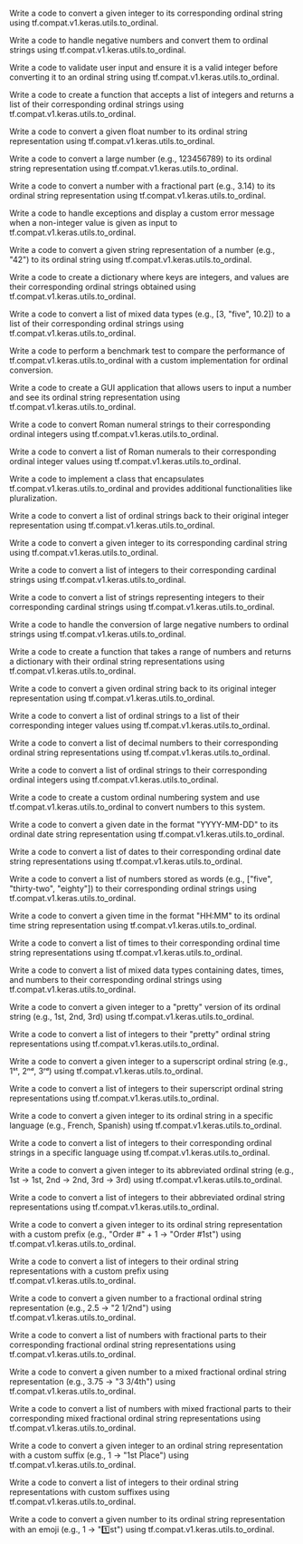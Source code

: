 Write a code to convert a given integer to its corresponding ordinal string using tf.compat.v1.keras.utils.to_ordinal.

Write a code to handle negative numbers and convert them to ordinal strings using tf.compat.v1.keras.utils.to_ordinal.

Write a code to validate user input and ensure it is a valid integer before converting it to an ordinal string using tf.compat.v1.keras.utils.to_ordinal.

Write a code to create a function that accepts a list of integers and returns a list of their corresponding ordinal strings using tf.compat.v1.keras.utils.to_ordinal.

Write a code to convert a given float number to its ordinal string representation using tf.compat.v1.keras.utils.to_ordinal.

Write a code to convert a large number (e.g., 123456789) to its ordinal string representation using tf.compat.v1.keras.utils.to_ordinal.

Write a code to convert a number with a fractional part (e.g., 3.14) to its ordinal string representation using tf.compat.v1.keras.utils.to_ordinal.

Write a code to handle exceptions and display a custom error message when a non-integer value is given as input to tf.compat.v1.keras.utils.to_ordinal.

Write a code to convert a given string representation of a number (e.g., "42") to its ordinal string using tf.compat.v1.keras.utils.to_ordinal.

Write a code to create a dictionary where keys are integers, and values are their corresponding ordinal strings obtained using tf.compat.v1.keras.utils.to_ordinal.

Write a code to convert a list of mixed data types (e.g., [3, "five", 10.2]) to a list of their corresponding ordinal strings using tf.compat.v1.keras.utils.to_ordinal.

Write a code to perform a benchmark test to compare the performance of tf.compat.v1.keras.utils.to_ordinal with a custom implementation for ordinal conversion.

Write a code to create a GUI application that allows users to input a number and see its ordinal string representation using tf.compat.v1.keras.utils.to_ordinal.

Write a code to convert Roman numeral strings to their corresponding ordinal integers using tf.compat.v1.keras.utils.to_ordinal.

Write a code to convert a list of Roman numerals to their corresponding ordinal integer values using tf.compat.v1.keras.utils.to_ordinal.

Write a code to implement a class that encapsulates tf.compat.v1.keras.utils.to_ordinal and provides additional functionalities like pluralization.

Write a code to convert a list of ordinal strings back to their original integer representation using tf.compat.v1.keras.utils.to_ordinal.

Write a code to convert a given integer to its corresponding cardinal string using tf.compat.v1.keras.utils.to_ordinal.

Write a code to convert a list of integers to their corresponding cardinal strings using tf.compat.v1.keras.utils.to_ordinal.

Write a code to convert a list of strings representing integers to their corresponding cardinal strings using tf.compat.v1.keras.utils.to_ordinal.

Write a code to handle the conversion of large negative numbers to ordinal strings using tf.compat.v1.keras.utils.to_ordinal.

Write a code to create a function that takes a range of numbers and returns a dictionary with their ordinal string representations using tf.compat.v1.keras.utils.to_ordinal.

Write a code to convert a given ordinal string back to its original integer representation using tf.compat.v1.keras.utils.to_ordinal.

Write a code to convert a list of ordinal strings to a list of their corresponding integer values using tf.compat.v1.keras.utils.to_ordinal.

Write a code to convert a list of decimal numbers to their corresponding ordinal string representations using tf.compat.v1.keras.utils.to_ordinal.

Write a code to convert a list of ordinal strings to their corresponding ordinal integers using tf.compat.v1.keras.utils.to_ordinal.

Write a code to create a custom ordinal numbering system and use tf.compat.v1.keras.utils.to_ordinal to convert numbers to this system.

Write a code to convert a given date in the format "YYYY-MM-DD" to its ordinal date string representation using tf.compat.v1.keras.utils.to_ordinal.

Write a code to convert a list of dates to their corresponding ordinal date string representations using tf.compat.v1.keras.utils.to_ordinal.

Write a code to convert a list of numbers stored as words (e.g., ["five", "thirty-two", "eighty"]) to their corresponding ordinal strings using tf.compat.v1.keras.utils.to_ordinal.

Write a code to convert a given time in the format "HH:MM" to its ordinal time string representation using tf.compat.v1.keras.utils.to_ordinal.

Write a code to convert a list of times to their corresponding ordinal time string representations using tf.compat.v1.keras.utils.to_ordinal.

Write a code to convert a list of mixed data types containing dates, times, and numbers to their corresponding ordinal strings using tf.compat.v1.keras.utils.to_ordinal.

Write a code to convert a given integer to a "pretty" version of its ordinal string (e.g., 1st, 2nd, 3rd) using tf.compat.v1.keras.utils.to_ordinal.

Write a code to convert a list of integers to their "pretty" ordinal string representations using tf.compat.v1.keras.utils.to_ordinal.

Write a code to convert a given integer to a superscript ordinal string (e.g., 1ˢᵗ, 2ⁿᵈ, 3ʳᵈ) using tf.compat.v1.keras.utils.to_ordinal.

Write a code to convert a list of integers to their superscript ordinal string representations using tf.compat.v1.keras.utils.to_ordinal.

Write a code to convert a given integer to its ordinal string in a specific language (e.g., French, Spanish) using tf.compat.v1.keras.utils.to_ordinal.

Write a code to convert a list of integers to their corresponding ordinal strings in a specific language using tf.compat.v1.keras.utils.to_ordinal.

Write a code to convert a given integer to its abbreviated ordinal string (e.g., 1st -> 1st, 2nd -> 2nd, 3rd -> 3rd) using tf.compat.v1.keras.utils.to_ordinal.

Write a code to convert a list of integers to their abbreviated ordinal string representations using tf.compat.v1.keras.utils.to_ordinal.

Write a code to convert a given integer to its ordinal string representation with a custom prefix (e.g., "Order #" + 1 -> "Order #1st") using tf.compat.v1.keras.utils.to_ordinal.

Write a code to convert a list of integers to their ordinal string representations with a custom prefix using tf.compat.v1.keras.utils.to_ordinal.

Write a code to convert a given number to a fractional ordinal string representation (e.g., 2.5 -> "2 1/2nd") using tf.compat.v1.keras.utils.to_ordinal.

Write a code to convert a list of numbers with fractional parts to their corresponding fractional ordinal string representations using tf.compat.v1.keras.utils.to_ordinal.

Write a code to convert a given number to a mixed fractional ordinal string representation (e.g., 3.75 -> "3 3/4th") using tf.compat.v1.keras.utils.to_ordinal.

Write a code to convert a list of numbers with mixed fractional parts to their corresponding mixed fractional ordinal string representations using tf.compat.v1.keras.utils.to_ordinal.

Write a code to convert a given integer to an ordinal string representation with a custom suffix (e.g., 1 -> "1st Place") using tf.compat.v1.keras.utils.to_ordinal.

Write a code to convert a list of integers to their ordinal string representations with custom suffixes using tf.compat.v1.keras.utils.to_ordinal.

Write a code to convert a given number to its ordinal string representation with an emoji (e.g., 1 -> "1️⃣st") using tf.compat.v1.keras.utils.to_ordinal.